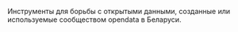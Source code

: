 Инструменты для борьбы с открытыми данными, созданные или
используемые сообществом opendata в Беларуси.
